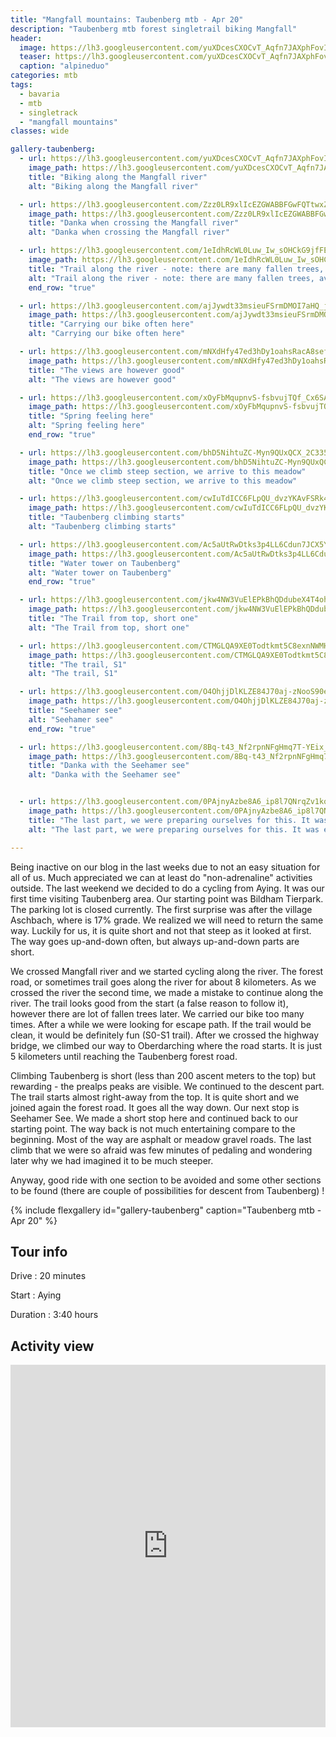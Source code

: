 ```yaml
---
title: "Mangfall mountains: Taubenberg mtb - Apr 20"
description: "Taubenberg mtb forest singletrail biking Mangfall"
header:
  image: https://lh3.googleusercontent.com/yuXDcesCXOCvT_Aqfn7JAXphFovIgF769FxqCnaJgvNpcwAYN9lIpCbmBH-3xqp9dQJ7Eb5SlTjpLReXXw9p-kTY_pVUm0jdnzlQGr0Z8YK94kZ6NQOBoBfLBdGVS6I7otRbFBJkIz2kaqi7tqS-jW6hol1_ZxkHMuK766uhLgZvPMf-0fy7frGlVyArRUB1KljWEiiVBm6ovOLWkOl0jabR6yWEdv0SOQKCEI87Mj26fd_8dXUe0kAd4OBcBlrmmmwEBt_3o_1mYfnoiuvPnlzm0r1bxnLyP5t2iA_TCkQeKt8xsnjEXVs1FeG-Jdg2S0SphlrHb2zj434KzInbvftHVyp0Xcq9QbOgbT0zcJsAZkLlj6g4p2gIop0txMxzNysmzYYSikxQAnvSX7mhclH4dgx83-a3Wrwq1lI_TyPn1LOOjdyvIShFMZAz-qoMSNWREP4U39NZfOfzGzeQzqpIwfLCFD_GuNHi0G-DDnGpc_OGE0DdTMJmM8LTEWJFPZptibaU3OIJ4enJ5pc6S10msL29BfEr917I7mRA7n_QK27KD2W7E_c1CXLwTjUYziJengt_vNsUVax3W6TaFynxcXRgbcEaQsVebo5t2tguPeLMlC6y7dKMggWrDRNURHMdMK-enGHHFzjmHN6dSi0me8O_B2XyXt7KqKSNgtLQ4ZT8f2DV5O2OAwkh-75ajrByh29UEoGwX27xhqYd6T8p9JO86PtCwhk7B8dZ98BeqUGRTfSZj_ch=w1756-h1316-no
  teaser: https://lh3.googleusercontent.com/yuXDcesCXOCvT_Aqfn7JAXphFovIgF769FxqCnaJgvNpcwAYN9lIpCbmBH-3xqp9dQJ7Eb5SlTjpLReXXw9p-kTY_pVUm0jdnzlQGr0Z8YK94kZ6NQOBoBfLBdGVS6I7otRbFBJkIz2kaqi7tqS-jW6hol1_ZxkHMuK766uhLgZvPMf-0fy7frGlVyArRUB1KljWEiiVBm6ovOLWkOl0jabR6yWEdv0SOQKCEI87Mj26fd_8dXUe0kAd4OBcBlrmmmwEBt_3o_1mYfnoiuvPnlzm0r1bxnLyP5t2iA_TCkQeKt8xsnjEXVs1FeG-Jdg2S0SphlrHb2zj434KzInbvftHVyp0Xcq9QbOgbT0zcJsAZkLlj6g4p2gIop0txMxzNysmzYYSikxQAnvSX7mhclH4dgx83-a3Wrwq1lI_TyPn1LOOjdyvIShFMZAz-qoMSNWREP4U39NZfOfzGzeQzqpIwfLCFD_GuNHi0G-DDnGpc_OGE0DdTMJmM8LTEWJFPZptibaU3OIJ4enJ5pc6S10msL29BfEr917I7mRA7n_QK27KD2W7E_c1CXLwTjUYziJengt_vNsUVax3W6TaFynxcXRgbcEaQsVebo5t2tguPeLMlC6y7dKMggWrDRNURHMdMK-enGHHFzjmHN6dSi0me8O_B2XyXt7KqKSNgtLQ4ZT8f2DV5O2OAwkh-75ajrByh29UEoGwX27xhqYd6T8p9JO86PtCwhk7B8dZ98BeqUGRTfSZj_ch=w800-h300-no
  caption: "alpineduo"
categories: mtb
tags:
  - bavaria
  - mtb
  - singletrack
  - "mangfall mountains"
classes: wide

gallery-taubenberg:
  - url: https://lh3.googleusercontent.com/yuXDcesCXOCvT_Aqfn7JAXphFovIgF769FxqCnaJgvNpcwAYN9lIpCbmBH-3xqp9dQJ7Eb5SlTjpLReXXw9p-kTY_pVUm0jdnzlQGr0Z8YK94kZ6NQOBoBfLBdGVS6I7otRbFBJkIz2kaqi7tqS-jW6hol1_ZxkHMuK766uhLgZvPMf-0fy7frGlVyArRUB1KljWEiiVBm6ovOLWkOl0jabR6yWEdv0SOQKCEI87Mj26fd_8dXUe0kAd4OBcBlrmmmwEBt_3o_1mYfnoiuvPnlzm0r1bxnLyP5t2iA_TCkQeKt8xsnjEXVs1FeG-Jdg2S0SphlrHb2zj434KzInbvftHVyp0Xcq9QbOgbT0zcJsAZkLlj6g4p2gIop0txMxzNysmzYYSikxQAnvSX7mhclH4dgx83-a3Wrwq1lI_TyPn1LOOjdyvIShFMZAz-qoMSNWREP4U39NZfOfzGzeQzqpIwfLCFD_GuNHi0G-DDnGpc_OGE0DdTMJmM8LTEWJFPZptibaU3OIJ4enJ5pc6S10msL29BfEr917I7mRA7n_QK27KD2W7E_c1CXLwTjUYziJengt_vNsUVax3W6TaFynxcXRgbcEaQsVebo5t2tguPeLMlC6y7dKMggWrDRNURHMdMK-enGHHFzjmHN6dSi0me8O_B2XyXt7KqKSNgtLQ4ZT8f2DV5O2OAwkh-75ajrByh29UEoGwX27xhqYd6T8p9JO86PtCwhk7B8dZ98BeqUGRTfSZj_ch=w1756-h1316-no
    image_path: https://lh3.googleusercontent.com/yuXDcesCXOCvT_Aqfn7JAXphFovIgF769FxqCnaJgvNpcwAYN9lIpCbmBH-3xqp9dQJ7Eb5SlTjpLReXXw9p-kTY_pVUm0jdnzlQGr0Z8YK94kZ6NQOBoBfLBdGVS6I7otRbFBJkIz2kaqi7tqS-jW6hol1_ZxkHMuK766uhLgZvPMf-0fy7frGlVyArRUB1KljWEiiVBm6ovOLWkOl0jabR6yWEdv0SOQKCEI87Mj26fd_8dXUe0kAd4OBcBlrmmmwEBt_3o_1mYfnoiuvPnlzm0r1bxnLyP5t2iA_TCkQeKt8xsnjEXVs1FeG-Jdg2S0SphlrHb2zj434KzInbvftHVyp0Xcq9QbOgbT0zcJsAZkLlj6g4p2gIop0txMxzNysmzYYSikxQAnvSX7mhclH4dgx83-a3Wrwq1lI_TyPn1LOOjdyvIShFMZAz-qoMSNWREP4U39NZfOfzGzeQzqpIwfLCFD_GuNHi0G-DDnGpc_OGE0DdTMJmM8LTEWJFPZptibaU3OIJ4enJ5pc6S10msL29BfEr917I7mRA7n_QK27KD2W7E_c1CXLwTjUYziJengt_vNsUVax3W6TaFynxcXRgbcEaQsVebo5t2tguPeLMlC6y7dKMggWrDRNURHMdMK-enGHHFzjmHN6dSi0me8O_B2XyXt7KqKSNgtLQ4ZT8f2DV5O2OAwkh-75ajrByh29UEoGwX27xhqYd6T8p9JO86PtCwhk7B8dZ98BeqUGRTfSZj_ch=w400-h300-no
    title: "Biking along the Mangfall river"
    alt: "Biking along the Mangfall river"

  - url: https://lh3.googleusercontent.com/Zzz0LR9xlIcEZGWABBFGwFQTtwxZT6wwLNkmiybxLH5QdrXGXtivzWundQRlxS7yDknVZV1xn20XqcURlEDAFqV9sZmdatwueDsOxlftcKj95-LeZFtJu0VHo4CtbZs2ExvnmAH7PMVMF5KH7zze7uBxaLCjAqL1vD3iIEhOjW8lz9uJROyOn6jOvppVZCHELe67EuavbKY1Zel2vyP56oyj244pL2Zh2zpidCCwH5IDstPgeW--Q071fnR6yXsb0v3qaDS5z-ol8jVN-ZA04F30cn-R3I3T7XiHiDGYYVgyxJpA96PyGpCOctIwKcws3rEUeBmx6rKrUyMplKtpjiOc1X9TBmBjEU6zH0Ap36WXdhu914LFZ6qdVX5vKi80SahLgVmDlexP2hgcmpcEvJdw59Eb84mday7DohtOyZNMhmL2bOiUEP1RdGnFODcBSM7mSc2K3N4o03HDinlGaaLmmxi_lgi8-Ilaa4vDK4NnkgtrnPAberAwlpWedKPocB_dpm5YxTK1OdXmLjjkqJ1o9RAmmOsvssfnEYdaj8rCOT1hNShaQLgrcDAnKE_Mg71kN8hcH_btJpurwRcAa6MjXbts_rWMqDfB2oRyO51r6LLjWSsGWAzJvz0He5a1FWdm4k3XUzo32-BGG2UmjqJVgHavypAk0f51NwL1iBo4wDSy3_b_KLTqymoHFRm_Kq885Rokc6DrFm0cauotZKO9TAGjK5Atd_tuAgtNQivjZCHiCqB6OHFV=w988-h1316-no
    image_path: https://lh3.googleusercontent.com/Zzz0LR9xlIcEZGWABBFGwFQTtwxZT6wwLNkmiybxLH5QdrXGXtivzWundQRlxS7yDknVZV1xn20XqcURlEDAFqV9sZmdatwueDsOxlftcKj95-LeZFtJu0VHo4CtbZs2ExvnmAH7PMVMF5KH7zze7uBxaLCjAqL1vD3iIEhOjW8lz9uJROyOn6jOvppVZCHELe67EuavbKY1Zel2vyP56oyj244pL2Zh2zpidCCwH5IDstPgeW--Q071fnR6yXsb0v3qaDS5z-ol8jVN-ZA04F30cn-R3I3T7XiHiDGYYVgyxJpA96PyGpCOctIwKcws3rEUeBmx6rKrUyMplKtpjiOc1X9TBmBjEU6zH0Ap36WXdhu914LFZ6qdVX5vKi80SahLgVmDlexP2hgcmpcEvJdw59Eb84mday7DohtOyZNMhmL2bOiUEP1RdGnFODcBSM7mSc2K3N4o03HDinlGaaLmmxi_lgi8-Ilaa4vDK4NnkgtrnPAberAwlpWedKPocB_dpm5YxTK1OdXmLjjkqJ1o9RAmmOsvssfnEYdaj8rCOT1hNShaQLgrcDAnKE_Mg71kN8hcH_btJpurwRcAa6MjXbts_rWMqDfB2oRyO51r6LLjWSsGWAzJvz0He5a1FWdm4k3XUzo32-BGG2UmjqJVgHavypAk0f51NwL1iBo4wDSy3_b_KLTqymoHFRm_Kq885Rokc6DrFm0cauotZKO9TAGjK5Atd_tuAgtNQivjZCHiCqB6OHFV=w300-h400-no
    title: "Danka when crossing the Mangfall river"
    alt: "Danka when crossing the Mangfall river"

  - url: https://lh3.googleusercontent.com/1eIdhRcWL0Luw_Iw_sOHCkG9jfFEIPCj_4uvufWS2OS79LtHDBJH7ppFRwqwcv6zV2U8il2qhY-LvzH4q1wyxWuoH5kLCznpSUWm3UCy20Nqlub9iq7qWl1to5Tx36ySge7xIjQahRZSEs-ewgwQr7iFNMopP21EpzK_DKZ3ql57ZpAbjRQm7vIYZ0nbFC36D_EJT7u-giaVdImpJUEuoeFXLw96Rd5IMabKwIF4O92pWwN9Tcm0VA6KsJPATUO3puTauCf5rCEgALTsFRo8nkWNWr6WFacsETx3vLfPKxrlOhvUxr30DX7zWC6lC6Nqm92bPkMXNyoYRcuB5ilt03_P6APoKf04M4yvJXur2kXdL31ocDazafC2tD1DPji6t3aQwTn_W6louUC6cZcnOKWuy8T5nuTVZwVOqiaf5tYdlT8oHhrlSMSMivaLJnaJ3aMczuEb0y7_mZFt29hbmqAqRlRe8hwR_s7V0FM6Y9TjlXUmtlsqzc_JphUJHwjW0zczhBzDzMZKLblbh7ZrOBYSIrwdNFFeV3SnFfQckTfC0LOOrJUVYf0iJ8xiOIqGr4as84k8hQk7dfdFqV_HluuPMe5phAB_I3YpEqTo8dzMZZPLj42kTjn_egbsNxINz2Hs6W7jDvuqpkSSruufl3C4ZLxgsOuFSBN-Rt8N7OJLg0p0kectUq9S1r6tOAskh-KyJrJfEr29EeOT_GKolLLKalYKQBCevoiTIkty-R8B4pJHyq4pbpSZ=w988-h1316-no
    image_path: https://lh3.googleusercontent.com/1eIdhRcWL0Luw_Iw_sOHCkG9jfFEIPCj_4uvufWS2OS79LtHDBJH7ppFRwqwcv6zV2U8il2qhY-LvzH4q1wyxWuoH5kLCznpSUWm3UCy20Nqlub9iq7qWl1to5Tx36ySge7xIjQahRZSEs-ewgwQr7iFNMopP21EpzK_DKZ3ql57ZpAbjRQm7vIYZ0nbFC36D_EJT7u-giaVdImpJUEuoeFXLw96Rd5IMabKwIF4O92pWwN9Tcm0VA6KsJPATUO3puTauCf5rCEgALTsFRo8nkWNWr6WFacsETx3vLfPKxrlOhvUxr30DX7zWC6lC6Nqm92bPkMXNyoYRcuB5ilt03_P6APoKf04M4yvJXur2kXdL31ocDazafC2tD1DPji6t3aQwTn_W6louUC6cZcnOKWuy8T5nuTVZwVOqiaf5tYdlT8oHhrlSMSMivaLJnaJ3aMczuEb0y7_mZFt29hbmqAqRlRe8hwR_s7V0FM6Y9TjlXUmtlsqzc_JphUJHwjW0zczhBzDzMZKLblbh7ZrOBYSIrwdNFFeV3SnFfQckTfC0LOOrJUVYf0iJ8xiOIqGr4as84k8hQk7dfdFqV_HluuPMe5phAB_I3YpEqTo8dzMZZPLj42kTjn_egbsNxINz2Hs6W7jDvuqpkSSruufl3C4ZLxgsOuFSBN-Rt8N7OJLg0p0kectUq9S1r6tOAskh-KyJrJfEr29EeOT_GKolLLKalYKQBCevoiTIkty-R8B4pJHyq4pbpSZ=w300-h400-no
    title: "Trail along the river - note: there are many fallen trees, avoid this one"
    alt: "Trail along the river - note: there are many fallen trees, avoid this one"
    end_row: "true"

  - url: https://lh3.googleusercontent.com/ajJywdt33msieuFSrmDMOI7aHQ_jY6jEkN3YPT26IQuQFefn3R3qzklmbx0v_jb6JqZPTimpHkbEC5AVdG7kMAsMNBUytOvSOP4HedUjPEwFI0GH7PxcpK1fI1aCyjCdGo0-pZHZGPIc9vuvUn5lbBw6YDeLGNBDzk9-rqjDCPL0qH1mxXsJ7ql00LydO_qXn_GHZJ-z5YE_DW3c6uqSLRK1dNYU4CnN7JZzL-Tr-YmK3_B9MbG5oOrQaKdNTsvnDRpNnkKdgppp3uAgZCb7sOBYfDJz_a2_dRb3jSR23_0DrnKi2yHnR3VIbaSqKlrW7NoRguv2k_Jupfs8n_iegsFWEpAjHuZ96tNuTooWCk96YEm2wjCEQnPl0mTLTDNWyMzATAGO--Jtk6EaynpH--hfpX-HvgQ58ASBvjgbljOtCQmFWwUqCGPeeaiI0T1LQRb5tgIib-Oknpz7cNViT_ADzps3h5YpsQuKwu4M0DXDiHGElT0APygB3W9buHG8LzP-V55D8o_uXOc7L44P-XUsmXTD4jBdZGS990gxoN3564JbCRXTJ89tPf6yzUxl2kZn7X18L2Xx7cB-4VGOdmTlBGV1ZCvBG4VznTOwjsW68NgUDaDr1bZFFfS9xsi4Hu4BG68zaRYRZ5TPhpmVVPZX0D7Bym7CaeRWvDEx1fVq9TIvWqPuXYIxLWkocLBcWkg8JJoWRzPcjJ5AecBTfnzDcTmy_ih7nUkj-RSn9SGPLbWn6kpl8OYg=w988-h1316-no
    image_path: https://lh3.googleusercontent.com/ajJywdt33msieuFSrmDMOI7aHQ_jY6jEkN3YPT26IQuQFefn3R3qzklmbx0v_jb6JqZPTimpHkbEC5AVdG7kMAsMNBUytOvSOP4HedUjPEwFI0GH7PxcpK1fI1aCyjCdGo0-pZHZGPIc9vuvUn5lbBw6YDeLGNBDzk9-rqjDCPL0qH1mxXsJ7ql00LydO_qXn_GHZJ-z5YE_DW3c6uqSLRK1dNYU4CnN7JZzL-Tr-YmK3_B9MbG5oOrQaKdNTsvnDRpNnkKdgppp3uAgZCb7sOBYfDJz_a2_dRb3jSR23_0DrnKi2yHnR3VIbaSqKlrW7NoRguv2k_Jupfs8n_iegsFWEpAjHuZ96tNuTooWCk96YEm2wjCEQnPl0mTLTDNWyMzATAGO--Jtk6EaynpH--hfpX-HvgQ58ASBvjgbljOtCQmFWwUqCGPeeaiI0T1LQRb5tgIib-Oknpz7cNViT_ADzps3h5YpsQuKwu4M0DXDiHGElT0APygB3W9buHG8LzP-V55D8o_uXOc7L44P-XUsmXTD4jBdZGS990gxoN3564JbCRXTJ89tPf6yzUxl2kZn7X18L2Xx7cB-4VGOdmTlBGV1ZCvBG4VznTOwjsW68NgUDaDr1bZFFfS9xsi4Hu4BG68zaRYRZ5TPhpmVVPZX0D7Bym7CaeRWvDEx1fVq9TIvWqPuXYIxLWkocLBcWkg8JJoWRzPcjJ5AecBTfnzDcTmy_ih7nUkj-RSn9SGPLbWn6kpl8OYg=w300-h400-no
    title: "Carrying our bike often here"
    alt: "Carrying our bike often here"

  - url: https://lh3.googleusercontent.com/mNXdHfy47ed3hDy1oahsRacA8seff7ultZD6-gzn6DuJ2QQO3rY8gzVvrplWMdDjiOJi4Kmftr5P4YUmdXJTTgyd4NuBemfJCgqkNV6FKaFDNdG9BL3kxie-skyi1Gvh66uJLZD4hxA_1EMZAZCq27hB8yJqM9cN10y2RUd7HhMk7I7UUk2iKDrf1v-RQiPkSe0bjr_1yKvtzzkEjNuGv8q3CIPb-vWNACOJfyWfFmxYnE0CV4XkRLLei0_y_3Pg3oOe06aeAIgReRfZnLZz-W8dJ4_7V6Jy66FU5y3fmY4GtOmHd-wNXEVUTp4whQv2eV8ca4O8GZSacAR2-vjAyWfpUZXmyfMVywxjIbzLawKGSKQFmWgxSz4SafOQsHYv9CAAajlVDju-JNO8PjkSnj9wkspl1Js6oJGYf58sr9Y6PlHV5yuXaWw2x5Yx-McIWw7nuKtXwRlg-IePYLZcm3B3HTot2rSdTWPsv9CfoTABbM7RwEBO2Czlpz86hBKysnnHjplbrAo-0BtzLBvdfYvofHUyBtwDLLBBWPfi0hLVEGoiaPHsy9NZVr1CPoepUnEVPGba_UkN0pCrR0Ns04rCkycNpg4cbP25-qFlp50hcDpyCBHzNVbuYAR7ESc-cQ9er4o81P2D5YJCakJT1c-w_GG8gfgyNQ71Ep4paJvnCu6RNtdQlLFgsQVyA1Rr6YQrk1vDXDoqQ7IPJ4v8wUehPBkaiquSeC8e8dNacDzSUxsTvGWU40eF=w988-h1316-no
    image_path: https://lh3.googleusercontent.com/mNXdHfy47ed3hDy1oahsRacA8seff7ultZD6-gzn6DuJ2QQO3rY8gzVvrplWMdDjiOJi4Kmftr5P4YUmdXJTTgyd4NuBemfJCgqkNV6FKaFDNdG9BL3kxie-skyi1Gvh66uJLZD4hxA_1EMZAZCq27hB8yJqM9cN10y2RUd7HhMk7I7UUk2iKDrf1v-RQiPkSe0bjr_1yKvtzzkEjNuGv8q3CIPb-vWNACOJfyWfFmxYnE0CV4XkRLLei0_y_3Pg3oOe06aeAIgReRfZnLZz-W8dJ4_7V6Jy66FU5y3fmY4GtOmHd-wNXEVUTp4whQv2eV8ca4O8GZSacAR2-vjAyWfpUZXmyfMVywxjIbzLawKGSKQFmWgxSz4SafOQsHYv9CAAajlVDju-JNO8PjkSnj9wkspl1Js6oJGYf58sr9Y6PlHV5yuXaWw2x5Yx-McIWw7nuKtXwRlg-IePYLZcm3B3HTot2rSdTWPsv9CfoTABbM7RwEBO2Czlpz86hBKysnnHjplbrAo-0BtzLBvdfYvofHUyBtwDLLBBWPfi0hLVEGoiaPHsy9NZVr1CPoepUnEVPGba_UkN0pCrR0Ns04rCkycNpg4cbP25-qFlp50hcDpyCBHzNVbuYAR7ESc-cQ9er4o81P2D5YJCakJT1c-w_GG8gfgyNQ71Ep4paJvnCu6RNtdQlLFgsQVyA1Rr6YQrk1vDXDoqQ7IPJ4v8wUehPBkaiquSeC8e8dNacDzSUxsTvGWU40eF=w300-h400-no
    title: "The views are however good"
    alt: "The views are however good"

  - url: https://lh3.googleusercontent.com/xOyFbMqupnvS-fsbvujTQf_Cx6SASRh9JrADl2l8smyTkUM09AelDWns64sYTsLZ0zkJhoOF49VBUqY6QKisVOPPyzfTTstQZSb70I7szfwWqobnqu8IkERIuk4I4qamud34GV9zhf5ZJFXNnD1Z-i0E0R4fGByNDMTOA-vDInq1Xty5c1IEGH1zr4-mcd6PUKjAIjBn1UQoWrIs6lzZqdV7qdTtTo7xVCWvo1As9UwC55ZuVMpPYWeYQ7zTvW8nV3z9Zy84U-RHXg5wR3BqpEhB51j8kaCU_R29TI58OAK-SAIXAUVv4IwSEJFGgB7eVkPJ5uA8mOaSlGTkcjMuddCZPFvCqA60cDkh5wkvLLlyO2YcdV6FSSNnWQ5ri49WxMaf1mMbYuDef0Hk2A_CY6_Lq09fly4qhQUCiecnVgWDrjcwjCe7L-SnDcBn3gs0q0t0K3DTGvWfZWkeFZObSvNcjsguB5XPSn1xRWvy7UH3fNFLH8Mnz8xocJeKgh6H8kqMPwaAQgkO583W_DHswIsrPThn5kre2jFWMoOMjr8bVtvTa2qidzOTtQBLA0rxYpeKG5J78R0dk2DB4upj57pPk98vgwfm4riuGgPxFMHU8UcdwDHp9RLmUaW-LGsKSWM57BtEjrV-iRL9OqWb7SK5CRkwzkd2oTxBByOpBlaBzRPa5hKAgFUlNOV7EbE-blDC2DMFs8ptnvtPYfcZZVw7xZT4VIl45PPt9BDi-kElp2uMfeyba6hf=w988-h1316-no
    image_path: https://lh3.googleusercontent.com/xOyFbMqupnvS-fsbvujTQf_Cx6SASRh9JrADl2l8smyTkUM09AelDWns64sYTsLZ0zkJhoOF49VBUqY6QKisVOPPyzfTTstQZSb70I7szfwWqobnqu8IkERIuk4I4qamud34GV9zhf5ZJFXNnD1Z-i0E0R4fGByNDMTOA-vDInq1Xty5c1IEGH1zr4-mcd6PUKjAIjBn1UQoWrIs6lzZqdV7qdTtTo7xVCWvo1As9UwC55ZuVMpPYWeYQ7zTvW8nV3z9Zy84U-RHXg5wR3BqpEhB51j8kaCU_R29TI58OAK-SAIXAUVv4IwSEJFGgB7eVkPJ5uA8mOaSlGTkcjMuddCZPFvCqA60cDkh5wkvLLlyO2YcdV6FSSNnWQ5ri49WxMaf1mMbYuDef0Hk2A_CY6_Lq09fly4qhQUCiecnVgWDrjcwjCe7L-SnDcBn3gs0q0t0K3DTGvWfZWkeFZObSvNcjsguB5XPSn1xRWvy7UH3fNFLH8Mnz8xocJeKgh6H8kqMPwaAQgkO583W_DHswIsrPThn5kre2jFWMoOMjr8bVtvTa2qidzOTtQBLA0rxYpeKG5J78R0dk2DB4upj57pPk98vgwfm4riuGgPxFMHU8UcdwDHp9RLmUaW-LGsKSWM57BtEjrV-iRL9OqWb7SK5CRkwzkd2oTxBByOpBlaBzRPa5hKAgFUlNOV7EbE-blDC2DMFs8ptnvtPYfcZZVw7xZT4VIl45PPt9BDi-kElp2uMfeyba6hf=w300-h400-no
    title: "Spring feeling here"
    alt: "Spring feeling here"
    end_row: "true"

  - url: https://lh3.googleusercontent.com/bhD5NihtuZC-Myn9QUxQCX_2C335k9JCgz080NNILiYrxQPBMpVIdZz22Rv6bJioyhndeuO6NKwY3z2opBeVy6BbFHAL9ZlKzEtSfZh9bC-aFdSj4yvEJ6WggQ1yJ95IOV4Bz7NxwvdESJHGi_-XBkWkorabQliuLt16m8LP0IoJrhKvfo1aa16lhA2QlC8R5CoOIRueMoBzqDUqSoSx0SlIRz-B_yLr-Q6-zrmunDo47abLPdPxYT_xz9yq6uiJgLaloWqoXS7Kt7uWp_tJat-RsKsVpCjyiE0v3y3jBxX1VMgpvEHAlj3VV3LJBw85b3-KXq_wQpFwXB4t0Pq_6aimJEEyQpfNu6hA3jMj7BRrll8bztSlUc9UD07dtyUbm7INTwpmxNT4R-rXk-6zEAlDUuRlh-KL8snrpyYSOejCC_rhYRaX_H6Q7zrP8Fo34mOrcxnXXe4Sd62GRbvHNvgz08Kq3hPcJ3j0jwQr19BTMWAeRVxznsMyGH4Za5x-jvkvhl4NmN0gF3QSJHZu6QwW_swvI14t757vIvfJfFS6ww7FKAoqgLok4hRAHP5lT49_hJu7INqYZtt9XLl-enekg9I8MBGCsorIbEUdhG2UiQQ0i3fbc81SuaDRx-YYScN3hKKErJBbbAIdJvS6yf3GbBb_IKx7YoAeZSan4UImcV68sDbGswuCiB66SH0euLm_9EQs9UCtfBxfB5YFyRW0Lk0BZ3XteqviGK0ymyQA2F9i9qOGoloC=w988-h1316-no
    image_path: https://lh3.googleusercontent.com/bhD5NihtuZC-Myn9QUxQCX_2C335k9JCgz080NNILiYrxQPBMpVIdZz22Rv6bJioyhndeuO6NKwY3z2opBeVy6BbFHAL9ZlKzEtSfZh9bC-aFdSj4yvEJ6WggQ1yJ95IOV4Bz7NxwvdESJHGi_-XBkWkorabQliuLt16m8LP0IoJrhKvfo1aa16lhA2QlC8R5CoOIRueMoBzqDUqSoSx0SlIRz-B_yLr-Q6-zrmunDo47abLPdPxYT_xz9yq6uiJgLaloWqoXS7Kt7uWp_tJat-RsKsVpCjyiE0v3y3jBxX1VMgpvEHAlj3VV3LJBw85b3-KXq_wQpFwXB4t0Pq_6aimJEEyQpfNu6hA3jMj7BRrll8bztSlUc9UD07dtyUbm7INTwpmxNT4R-rXk-6zEAlDUuRlh-KL8snrpyYSOejCC_rhYRaX_H6Q7zrP8Fo34mOrcxnXXe4Sd62GRbvHNvgz08Kq3hPcJ3j0jwQr19BTMWAeRVxznsMyGH4Za5x-jvkvhl4NmN0gF3QSJHZu6QwW_swvI14t757vIvfJfFS6ww7FKAoqgLok4hRAHP5lT49_hJu7INqYZtt9XLl-enekg9I8MBGCsorIbEUdhG2UiQQ0i3fbc81SuaDRx-YYScN3hKKErJBbbAIdJvS6yf3GbBb_IKx7YoAeZSan4UImcV68sDbGswuCiB66SH0euLm_9EQs9UCtfBxfB5YFyRW0Lk0BZ3XteqviGK0ymyQA2F9i9qOGoloC=w300-h400-no
    title: "Once we climb steep section, we arrive to this meadow"
    alt: "Once we climb steep section, we arrive to this meadow"

  - url: https://lh3.googleusercontent.com/cwIuTdICC6FLpQU_dvzYKAvFSRk4w_oqSFhvNtywHiCZ-f3kWLgGREL5jp7KBrk3mQFJnG0qKTkkaYDTpcFHxWAdIP11q0KYoy_WDvYi4SNLUouWXlGgL9KS8ju7JTK-LWsZzoggzvXYh-VxEzmKhbaPC_eOPaOmMTX89vYusJ8n-0OEUQ1AQGRzyS1lagTJ35SIZsd3daQFLv5EDe0-0wyuAiHYU_M4uTejOo_EyuJ-SU8Oqso6n1WLoojyVyPzdygnFnlklSfpXi7ojyswKm7QiQs4V60xXbn77gavDulVM1P-HgC-t9N9mu-vk3-hs0H9EFkWqwKgf7GzlXKyzi2ZF40PomRjktmEi5hXk0cZOoApBtHCRslzQhLqQnfgjRref4d0pQ5hcZrXa4ld1qKjz8iV0PCOIKuKaEtonEd8JUJabFRv4xEpoHKzI0Wr5EznUKMLh9Qa4oc7KvLbBoqLwJJFokiOiz3Lucig7A4ceHOZsOExNZKe0nM5o1U-nttrXoIs7yQZRC6z7aXl77nRsG49ER3ArCmB6PLBLn-oFfAfdSanT45g3OJVQnO-YaiBEq1c5SKPtZLAu9jQXVciaGEJMIZSv4StIbtMDZlrSMeS8YGs0SbJHhn8PBI7mWwyt8S2d9U1H8W8awTNWxiMJidv-hu3B8xz6bcMZC3ngwjvW0q3Q33E0aBeIr5P40mCEe2eUse8K_fgVp5UMfk7JgKaGtNEDFSIcbxTM93PRvfT06bzUPvP=w988-h1316-no
    image_path: https://lh3.googleusercontent.com/cwIuTdICC6FLpQU_dvzYKAvFSRk4w_oqSFhvNtywHiCZ-f3kWLgGREL5jp7KBrk3mQFJnG0qKTkkaYDTpcFHxWAdIP11q0KYoy_WDvYi4SNLUouWXlGgL9KS8ju7JTK-LWsZzoggzvXYh-VxEzmKhbaPC_eOPaOmMTX89vYusJ8n-0OEUQ1AQGRzyS1lagTJ35SIZsd3daQFLv5EDe0-0wyuAiHYU_M4uTejOo_EyuJ-SU8Oqso6n1WLoojyVyPzdygnFnlklSfpXi7ojyswKm7QiQs4V60xXbn77gavDulVM1P-HgC-t9N9mu-vk3-hs0H9EFkWqwKgf7GzlXKyzi2ZF40PomRjktmEi5hXk0cZOoApBtHCRslzQhLqQnfgjRref4d0pQ5hcZrXa4ld1qKjz8iV0PCOIKuKaEtonEd8JUJabFRv4xEpoHKzI0Wr5EznUKMLh9Qa4oc7KvLbBoqLwJJFokiOiz3Lucig7A4ceHOZsOExNZKe0nM5o1U-nttrXoIs7yQZRC6z7aXl77nRsG49ER3ArCmB6PLBLn-oFfAfdSanT45g3OJVQnO-YaiBEq1c5SKPtZLAu9jQXVciaGEJMIZSv4StIbtMDZlrSMeS8YGs0SbJHhn8PBI7mWwyt8S2d9U1H8W8awTNWxiMJidv-hu3B8xz6bcMZC3ngwjvW0q3Q33E0aBeIr5P40mCEe2eUse8K_fgVp5UMfk7JgKaGtNEDFSIcbxTM93PRvfT06bzUPvP=w300-h400-no
    title: "Taubenberg climbing starts"
    alt: "Taubenberg climbing starts"

  - url: https://lh3.googleusercontent.com/Ac5aUtRwDtks3p4LL6Cdun7JCX5Y1yCrXpEDqeUx-4_IKmHurT9GmmgHc6-jN9kSDYKjuS4SssByNZB4_8zxVYlc9eQf5JkKr9199IW2f_vUcuPI_k6L2oioKOmanuZHcvS5mEHjPNmSg-Y8PNlMj76vyN4dggmGUSQ_f62Y4pSHMO3-cYYarksjGIh4mCZ99Sf7MyYh0WHTO1aUyQ5SvJPL66XotMQiNcXvOsNnE6SaOqx9ezWtfMXmKwfr8FDIGjJM8UrJRqUuakTKf_tuyhqHxinZWAz0fxojLb_g4EYTU7N0yGVoHsipBfMoeS8Ghx-lV2L2mPV_E_mvNZyjgl7XFyMLiB2srI9P7N8NYprr6K-rQiVWH4NWtvI3eYfnJMel10G7j2sXMe89FlvrvQN4yi_ggOpyE7PiI31UlO9Qv2YQWx8xr_AKynmQtNJC_PpP3cbaO39gYM9a29xcK7k6Ss6aVQEcsegeBceLntRv-2EkgmysrJ5VD7h6K4Z8QADTsNy_QzEXu_CugYqsBY3fK1kHiA5k_T2ANA69ifeV2lOyyFdUUTUVFDLLw76FeT0gKBqX2WIODydFvgAx8PH0jehJ_-C7OBtguUPHJhOoS3p41ewmgwQZNLqx2YvV0PoplBfejMkUXCjMeByeOPxARRoUg0xK6EmbN-u_yuXc0kJL9-ufN0ryVoJP5Ofbff5JPlMF-l7sQGlRkb6cT29dKKuASrfDAdvXQUagy9snKVwFOthB6pEr=w988-h1316-no
    image_path: https://lh3.googleusercontent.com/Ac5aUtRwDtks3p4LL6Cdun7JCX5Y1yCrXpEDqeUx-4_IKmHurT9GmmgHc6-jN9kSDYKjuS4SssByNZB4_8zxVYlc9eQf5JkKr9199IW2f_vUcuPI_k6L2oioKOmanuZHcvS5mEHjPNmSg-Y8PNlMj76vyN4dggmGUSQ_f62Y4pSHMO3-cYYarksjGIh4mCZ99Sf7MyYh0WHTO1aUyQ5SvJPL66XotMQiNcXvOsNnE6SaOqx9ezWtfMXmKwfr8FDIGjJM8UrJRqUuakTKf_tuyhqHxinZWAz0fxojLb_g4EYTU7N0yGVoHsipBfMoeS8Ghx-lV2L2mPV_E_mvNZyjgl7XFyMLiB2srI9P7N8NYprr6K-rQiVWH4NWtvI3eYfnJMel10G7j2sXMe89FlvrvQN4yi_ggOpyE7PiI31UlO9Qv2YQWx8xr_AKynmQtNJC_PpP3cbaO39gYM9a29xcK7k6Ss6aVQEcsegeBceLntRv-2EkgmysrJ5VD7h6K4Z8QADTsNy_QzEXu_CugYqsBY3fK1kHiA5k_T2ANA69ifeV2lOyyFdUUTUVFDLLw76FeT0gKBqX2WIODydFvgAx8PH0jehJ_-C7OBtguUPHJhOoS3p41ewmgwQZNLqx2YvV0PoplBfejMkUXCjMeByeOPxARRoUg0xK6EmbN-u_yuXc0kJL9-ufN0ryVoJP5Ofbff5JPlMF-l7sQGlRkb6cT29dKKuASrfDAdvXQUagy9snKVwFOthB6pEr=w300-h400-no 
    title: "Water tower on Taubenberg"
    alt: "Water tower on Taubenberg"
    end_row: "true"

  - url: https://lh3.googleusercontent.com/jkw4NW3VuElEPkBhQDdubeX4T4ohokLrXKxMXHiuGAT-DRVvSMv3UV5v3w5C2O5Rpa9WbpMgTF8XK1oB3dEvVRZL23c53GjKPP0JyB44yUyrPHUXBKzZtxRL9vn7p2wjS8KeV04W_lHtSpYAcVtYBqkke8rvDhbpt9XmcW6cnQRe_S08rkeqBBCTjAf0nqvc5x1UcZBNUakhY0zY10e5RZLMgZ38glAZ_bgGSmRGo52R6xL1cO_r0Mi_9sguBnT8T9hwX-iUxfpY9kham2M8tmKQyn4IisvGpoSqgBYkyF0LT_OsUBQKuVmrl1OcyrdbC3BF8mnwB0WTMKGysqrgt7Oym4j99Pq9iYq27BCinIa-dHK8TJ-Ozh9poxu_Wu-4XrPIi5Itm3XVgspoRGqEBcefx96TNjyZSL63PluUz4CrtPQ7AoirRV7SdgPPOVfTT1ZwqmkpYDYmgXhqDrgq28kyQAaNZ-0XuqwfhuKrVRjftsScBuBjiBVLdBWYlr_5VWY5aanHLQWUqDAAY2e-lGGjzKB0SuRSgZbZbkmzsz_A1vuPoJ2EuIs7TxuvDvxvggWyX1Zcf1pTHBDLQO0YZcLpmDIv050NPMlUWx7Ai_ysZpFxzZO_1CVUmWmSuGnepFacLNaYo7a9Yess2KZdeV909MBKembigmJpw9GcSOufhGcwyDCGLfwFUuG_JaLGFQ3J_DGAlplm2wamKKq5umfLLaRxfLntunbqLfDahnayazwn-qKzh5m_=w988-h1316-no
    image_path: https://lh3.googleusercontent.com/jkw4NW3VuElEPkBhQDdubeX4T4ohokLrXKxMXHiuGAT-DRVvSMv3UV5v3w5C2O5Rpa9WbpMgTF8XK1oB3dEvVRZL23c53GjKPP0JyB44yUyrPHUXBKzZtxRL9vn7p2wjS8KeV04W_lHtSpYAcVtYBqkke8rvDhbpt9XmcW6cnQRe_S08rkeqBBCTjAf0nqvc5x1UcZBNUakhY0zY10e5RZLMgZ38glAZ_bgGSmRGo52R6xL1cO_r0Mi_9sguBnT8T9hwX-iUxfpY9kham2M8tmKQyn4IisvGpoSqgBYkyF0LT_OsUBQKuVmrl1OcyrdbC3BF8mnwB0WTMKGysqrgt7Oym4j99Pq9iYq27BCinIa-dHK8TJ-Ozh9poxu_Wu-4XrPIi5Itm3XVgspoRGqEBcefx96TNjyZSL63PluUz4CrtPQ7AoirRV7SdgPPOVfTT1ZwqmkpYDYmgXhqDrgq28kyQAaNZ-0XuqwfhuKrVRjftsScBuBjiBVLdBWYlr_5VWY5aanHLQWUqDAAY2e-lGGjzKB0SuRSgZbZbkmzsz_A1vuPoJ2EuIs7TxuvDvxvggWyX1Zcf1pTHBDLQO0YZcLpmDIv050NPMlUWx7Ai_ysZpFxzZO_1CVUmWmSuGnepFacLNaYo7a9Yess2KZdeV909MBKembigmJpw9GcSOufhGcwyDCGLfwFUuG_JaLGFQ3J_DGAlplm2wamKKq5umfLLaRxfLntunbqLfDahnayazwn-qKzh5m_=w300-h400-no
    title: "The Trail from top, short one"
    alt: "The Trail from top, short one"

  - url: https://lh3.googleusercontent.com/CTMGLQA9XE0Todtkmt5C8exnNWMHYu5mb7R4ctbV9HHHHV6EcSqMxqOcYJEi4lkhsCFas_z-5PIGovqbFw5-ENndVflmYzuAzXaju2EXsrOp_6nTdgSB4ftet4Qpo5K2Vb5S6a897S2Z4k1hkUDkktAMtIlJBQGdoF-GsZ84QxE6BmDfOU_PQMZIzcZG1H5l2CGvFKEw0qWaJt6H_MlUMkxNyUOAr2NKBWudwUdNHTxrlkV6SzaC1nKJtdWIhGC2hcJFK-q80Qiw0fRGP8h7u4mcSz2zDpKCycNC9VrLLlu_DNWx-qR5KHlWsauGY_yovl7a-3qaF6jTGY8Dc9xmSMd_x-KLuE5YDIP2yaTZZ5aqZmoyKOWjzJshd0nBtNfZCSDqQW-WkLdOFNdEFmvdMBwvZKQO1zKeDlC3OR5JrXyGYqzccvkJVqUGDCdng84yUpj4Et9ozMkuGZdlCat75zpxMtGFycLMB4p3MP5Yfs2dpqPgz0v5zNqH_Ttsk60OSg5BUu8r_vmqano1cxHPvhMGcrAb5C41mJ0Ts4vEyp3XjCbjWIQKLj1PgmYro_gSWFwrjiYHdpKQGGKmhD_l1nzr0drB9-LOkRPBD-bDyc-44D9Vg4uRxL_K0gOLolZYXrWZalBdrg7xBNG8uqEKT4kN43PmrU-SjXNThz5I2RBnVL9aZfSgCp6JRuKxRyj7E8DlfWaA7q_ueezHMcYRKWmH4cX9UgBu5Tyn2llrLCY5i5AIW5VWoMeM=w988-h1316-no
    image_path: https://lh3.googleusercontent.com/CTMGLQA9XE0Todtkmt5C8exnNWMHYu5mb7R4ctbV9HHHHV6EcSqMxqOcYJEi4lkhsCFas_z-5PIGovqbFw5-ENndVflmYzuAzXaju2EXsrOp_6nTdgSB4ftet4Qpo5K2Vb5S6a897S2Z4k1hkUDkktAMtIlJBQGdoF-GsZ84QxE6BmDfOU_PQMZIzcZG1H5l2CGvFKEw0qWaJt6H_MlUMkxNyUOAr2NKBWudwUdNHTxrlkV6SzaC1nKJtdWIhGC2hcJFK-q80Qiw0fRGP8h7u4mcSz2zDpKCycNC9VrLLlu_DNWx-qR5KHlWsauGY_yovl7a-3qaF6jTGY8Dc9xmSMd_x-KLuE5YDIP2yaTZZ5aqZmoyKOWjzJshd0nBtNfZCSDqQW-WkLdOFNdEFmvdMBwvZKQO1zKeDlC3OR5JrXyGYqzccvkJVqUGDCdng84yUpj4Et9ozMkuGZdlCat75zpxMtGFycLMB4p3MP5Yfs2dpqPgz0v5zNqH_Ttsk60OSg5BUu8r_vmqano1cxHPvhMGcrAb5C41mJ0Ts4vEyp3XjCbjWIQKLj1PgmYro_gSWFwrjiYHdpKQGGKmhD_l1nzr0drB9-LOkRPBD-bDyc-44D9Vg4uRxL_K0gOLolZYXrWZalBdrg7xBNG8uqEKT4kN43PmrU-SjXNThz5I2RBnVL9aZfSgCp6JRuKxRyj7E8DlfWaA7q_ueezHMcYRKWmH4cX9UgBu5Tyn2llrLCY5i5AIW5VWoMeM=w300-h400-no
    title: "The trail, S1"
    alt: "The trail, S1"

  - url: https://lh3.googleusercontent.com/O4OhjjDlKLZE84J70aj-zNooS90e4Rtl6hrQSC83ihxQbm8Ea0MRQigLRRM7LyZfxvnl5mMvU4F01kNo1j8otGoChMKdpgsJ9JQc5cJ7stPxesfycEeVNETpsgtpP_fcpwlGXc_AoMLU9RZ9G_lOasH3Zgx1nf984faWSbC5xLQjgYWOLc63dKtSoMJjslyzXa72x9pG2v9g6vPHPc1O2iKJt-o_FQwbYIJCkz2tCPwfUxW6CcXVskXZEenwi7VEwxTig8cAYaTZOtMJm-QfMxWw-TlrM21mbZsSmaiFbqmkHXWCQm9ms-xSw_HBmywhG41YQz-D4hEPTeYXuosK72Z4coWej2_8BsY8QVjPijXPCMavsOkEdpCq6UGRWVmhdbq6xgDC_9iqxLnIpaIpNx2E5rz4rVeMV90reg1eBozoAzBwsGfFMKkn_v4sXSa2OUggs8VyUR3OoHBC3sjgxoVuUDDm7nEvRwwtWiZyQWZMF0mAb-oFJRRCKRvhADV1LB6gLo4G0dpBJlEAvcYvXIK202W2691XM1aKS_6c2Wff1LbapvXlyObvQgUKMWxoVwyY6zgZbc-BBtQAoJAIWORKAMzzpL5PImlKagq4hS8oVIf2snpucBeFibOTE9UVDo8zVfgcZ0-bYhe-2Trdkl5XFDOhaTbnDM6UljUbOpQ6x18a21-HG-lhrjxqmgJuV1KuAqOoXzEaOj4DtlAgZLpHK9cDB_J6C4vnG3k213bS5FkTru7AAMOV=w1756-h1316-no
    image_path: https://lh3.googleusercontent.com/O4OhjjDlKLZE84J70aj-zNooS90e4Rtl6hrQSC83ihxQbm8Ea0MRQigLRRM7LyZfxvnl5mMvU4F01kNo1j8otGoChMKdpgsJ9JQc5cJ7stPxesfycEeVNETpsgtpP_fcpwlGXc_AoMLU9RZ9G_lOasH3Zgx1nf984faWSbC5xLQjgYWOLc63dKtSoMJjslyzXa72x9pG2v9g6vPHPc1O2iKJt-o_FQwbYIJCkz2tCPwfUxW6CcXVskXZEenwi7VEwxTig8cAYaTZOtMJm-QfMxWw-TlrM21mbZsSmaiFbqmkHXWCQm9ms-xSw_HBmywhG41YQz-D4hEPTeYXuosK72Z4coWej2_8BsY8QVjPijXPCMavsOkEdpCq6UGRWVmhdbq6xgDC_9iqxLnIpaIpNx2E5rz4rVeMV90reg1eBozoAzBwsGfFMKkn_v4sXSa2OUggs8VyUR3OoHBC3sjgxoVuUDDm7nEvRwwtWiZyQWZMF0mAb-oFJRRCKRvhADV1LB6gLo4G0dpBJlEAvcYvXIK202W2691XM1aKS_6c2Wff1LbapvXlyObvQgUKMWxoVwyY6zgZbc-BBtQAoJAIWORKAMzzpL5PImlKagq4hS8oVIf2snpucBeFibOTE9UVDo8zVfgcZ0-bYhe-2Trdkl5XFDOhaTbnDM6UljUbOpQ6x18a21-HG-lhrjxqmgJuV1KuAqOoXzEaOj4DtlAgZLpHK9cDB_J6C4vnG3k213bS5FkTru7AAMOV=w400-h300-no
    title: "Seehamer see"
    alt: "Seehamer see"
    end_row: "true"

  - url: https://lh3.googleusercontent.com/8Bq-t43_Nf2rpnNFgHmq7T-YEix_byvWTBEwqal3E0JoON7txFDfF5k0Jdopvgo8c_e0OnZ79-SJxO87LhNyEOvONkuu6u8N6CJXCiY6nTQrq2sitsqy7e9MwwvDVpmLQHWDWnKlEZ6YEuHFoA_1hCB0gwSoqYFCQxRBcHAVNfZ5Uk0cgtPiHNkuakZ-loEEPncqGAj0w7mwSGYXrAVts-Df_1RXNajOED65Nuy7toabip9DkVn_6BK-9_22809996sAOdCNbZMFHJbvK5o5rIEiK28Jldzfyg3dzZijhZIGdXHkPePkPZ-fMRy0YH1VrRA9pR-q-a19he702YccAsQ2oKB4fgrbWikVtlpdu1jwOITEGgNWfbrPihP_hlaLnwQEshUfzdoAFGoMCVzfovN0itE4iGXx2ETiZ5ob6PAkbOvuxLa_hf21BauVQdAgQPFPcdU8No8xRbDdgO2jWBlKkMu_EpbhK3F1AjX3fRxJSO4qKgcMRv7o8-6ZOStrpk6A4npFKRiM7ku13BU4OLNwm_tPi_K91yy4b4oD0sS9wNziNgekYZxdkneYtYypu3byk8Z7EtrEKce_jSfZFwEcuhBkAzzDHeXAhl7PIQM-_yI7QyVj_RPZx4JvCyQ1cklNbqbNVdUK98g20goxwlc3ekqldu4W6lqLegiKzIcmkPHbBUI9C3H8rRwrtx6SX7sjcA9i2DiaBbqkQufU28ZzF2FuKBTOcyvhN1vSR1mESqkQIg-SlJyM=w988-h1316-no
    image_path: https://lh3.googleusercontent.com/8Bq-t43_Nf2rpnNFgHmq7T-YEix_byvWTBEwqal3E0JoON7txFDfF5k0Jdopvgo8c_e0OnZ79-SJxO87LhNyEOvONkuu6u8N6CJXCiY6nTQrq2sitsqy7e9MwwvDVpmLQHWDWnKlEZ6YEuHFoA_1hCB0gwSoqYFCQxRBcHAVNfZ5Uk0cgtPiHNkuakZ-loEEPncqGAj0w7mwSGYXrAVts-Df_1RXNajOED65Nuy7toabip9DkVn_6BK-9_22809996sAOdCNbZMFHJbvK5o5rIEiK28Jldzfyg3dzZijhZIGdXHkPePkPZ-fMRy0YH1VrRA9pR-q-a19he702YccAsQ2oKB4fgrbWikVtlpdu1jwOITEGgNWfbrPihP_hlaLnwQEshUfzdoAFGoMCVzfovN0itE4iGXx2ETiZ5ob6PAkbOvuxLa_hf21BauVQdAgQPFPcdU8No8xRbDdgO2jWBlKkMu_EpbhK3F1AjX3fRxJSO4qKgcMRv7o8-6ZOStrpk6A4npFKRiM7ku13BU4OLNwm_tPi_K91yy4b4oD0sS9wNziNgekYZxdkneYtYypu3byk8Z7EtrEKce_jSfZFwEcuhBkAzzDHeXAhl7PIQM-_yI7QyVj_RPZx4JvCyQ1cklNbqbNVdUK98g20goxwlc3ekqldu4W6lqLegiKzIcmkPHbBUI9C3H8rRwrtx6SX7sjcA9i2DiaBbqkQufU28ZzF2FuKBTOcyvhN1vSR1mESqkQIg-SlJyM=w300-h400-no
    title: "Danka with the Seehamer see"
    alt: "Danka with the Seehamer see"


  - url: https://lh3.googleusercontent.com/0PAjnyAzbe8A6_ip8l7QNrqZv1kqVh_eilJao-gnKHJP2wlb-Ui_vP0A5WswplaX0PF84wfaHyyFmtY1LQFwS7wILrQOeCIpCraIQrBZFx1di3m-J1KxGMaB-gpm1H8HT97jmHKSB4PnZytrOitUH82vqOvlZoNT9Yusj-JcvOHi25dZE6SRBeUv4AtRGTL8C1L0FhXTAP-oCtaRKOjVP_iFf5vMjPb91TWL7lbvOS-1Dof1yOEVXOYDxJDJjgzvo7GHv26tqaHFNW3e-1Kn3FvP_K-XRyJs-xhHdv-5eiygq7OwzjFl4HL75mSAEl7nUgZBB32Maf0wNuaYja4vO1Bt8P6fCtcg_H_txYWEYdW2FwEp_EMOv0-Sbja8XulnJIaURVS7zpRc3BYwtwQJP9M-RSbN65psneFsSI86iZGfrqGxqccMCpv0NZC3_ffX4Dj-1cm45cD5xxU_F2SdbJzJrTY-8vv76A6AV4znc0jivxP7ZPNfMhC8v33WRxh5rU0L94y_mXxD_qxrKKDNKF2plu-DALvzM1bcVYPCp_8TEWOnVrBViFgPwSgfvre2Qnb7UPluJ4bEmRihrP2unL1Iw1SN3mHV1tefTVtGKoBlpeDVN73dNw7itzsbQXdh6rZSB___x8dt32n1F_t2epyHnhGLfirBuV2gcH4oV9a2QrJLbCWSedbdcXmF_C5TK-6YARBfR5zGG5UhBlFvlI7GwBCWsT8h3gS_pSx0zegMfkbEtKEgQCle=w988-h1316-no
    image_path: https://lh3.googleusercontent.com/0PAjnyAzbe8A6_ip8l7QNrqZv1kqVh_eilJao-gnKHJP2wlb-Ui_vP0A5WswplaX0PF84wfaHyyFmtY1LQFwS7wILrQOeCIpCraIQrBZFx1di3m-J1KxGMaB-gpm1H8HT97jmHKSB4PnZytrOitUH82vqOvlZoNT9Yusj-JcvOHi25dZE6SRBeUv4AtRGTL8C1L0FhXTAP-oCtaRKOjVP_iFf5vMjPb91TWL7lbvOS-1Dof1yOEVXOYDxJDJjgzvo7GHv26tqaHFNW3e-1Kn3FvP_K-XRyJs-xhHdv-5eiygq7OwzjFl4HL75mSAEl7nUgZBB32Maf0wNuaYja4vO1Bt8P6fCtcg_H_txYWEYdW2FwEp_EMOv0-Sbja8XulnJIaURVS7zpRc3BYwtwQJP9M-RSbN65psneFsSI86iZGfrqGxqccMCpv0NZC3_ffX4Dj-1cm45cD5xxU_F2SdbJzJrTY-8vv76A6AV4znc0jivxP7ZPNfMhC8v33WRxh5rU0L94y_mXxD_qxrKKDNKF2plu-DALvzM1bcVYPCp_8TEWOnVrBViFgPwSgfvre2Qnb7UPluJ4bEmRihrP2unL1Iw1SN3mHV1tefTVtGKoBlpeDVN73dNw7itzsbQXdh6rZSB___x8dt32n1F_t2epyHnhGLfirBuV2gcH4oV9a2QrJLbCWSedbdcXmF_C5TK-6YARBfR5zGG5UhBlFvlI7GwBCWsT8h3gS_pSx0zegMfkbEtKEgQCle=w300-h400-no
    title: "The last part, we were preparing ourselves for this. It was easier than it looked."
    alt: "The last part, we were preparing ourselves for this. It was easier than it looked."

---
```


Being inactive on our blog in the last weeks due to not an easy situation for all of us. Much appreciated we can at least do "non-adrenaline" activities outside. The last weekend we decided to do a cycling from Aying. It was our first time visiting Taubenberg area. Our starting point was Bildham Tierpark. The parking lot is closed currently. The first surprise was after the village Aschbach, where is 17% grade. We realized we will need to return the same way. Luckily for us, it is quite short and not that steep as it looked at first. The way goes up-and-down often, but always up-and-down parts are short.

We crossed Mangfall river and we started cycling along the river. The forest road, or sometimes trail goes along the river for about 8 kilometers. As we crossed the river the second time, we made a mistake to continue along the river. The trail looks good from the start (a false reason to follow it), however there are lot of fallen trees later. We carried our bike too many times. After a while we were looking for escape path. If the trail would be clean, it would be definitely fun (S0-S1 trail). After we crossed the highway bridge, we climbed our way to Oberdarching where the road starts. It is just 5 kilometers until reaching the Taubenberg forest road.

Climbing Taubenberg is short (less than 200 ascent meters to the top) but rewarding - the prealps peaks are visible. We continued to the descent part. The trail starts almost right-away from the top. It is quite short and we joined again the forest road. It goes all the way down. Our next stop is Seehamer See. We made a short stop here and continued back to our starting point. The way back is not much entertaining compare to the beginning. Most of the way are asphalt or meadow gravel roads. The last climb that we were so afraid was few minutes of pedaling and wondering later why we had imagined it to be much steeper.

Anyway, good ride with one section to be avoided and some other sections to be found (there are couple of possibilities for descent from Taubenberg) !

{% include flexgallery id="gallery-taubenberg" caption="Taubenberg mtb - Apr 20" %}

## Tour info

Drive
: 20 minutes

Start
: Aying

Duration
: 3:40 hours

## Activity view

<iframe src="https://www.komoot.com/tour/169595574/embed?profile=1" width="100%" height="580" frameborder="0" scrolling="no"></iframe>

